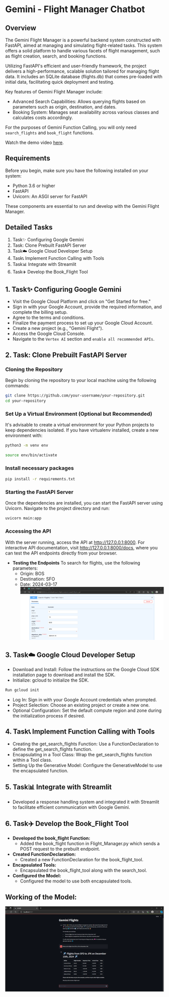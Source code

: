 # Gemini - Flight Manager Chatbot

## Overview
The Gemini Flight Manager is a powerful backend system constructed with FastAPI, aimed at managing and simulating flight-related tasks. This system offers a solid platform to handle various facets of flight management, such as flight creation, search, and booking functions.

Utilizing FastAPI's efficient and user-friendly framework, the project delivers a high-performance, scalable solution tailored for managing flight data. It includes an SQLite database (flights.db) that comes pre-loaded with initial data, facilitating quick deployment and testing.

Key features of Gemini Flight Manager include:
- Advanced Search Capabilities: Allows querying flights based on parameters such as origin, destination, and dates.
- Booking System: Manages seat availability across various classes and calculates costs accordingly.

For the purposes of Gemini Function Calling, you will only need `search_flights` and `book_flight` functions.

Watch the demo video [here](assets/Recording.mp4).

## Requirements
Before you begin, make sure you have the following installed on your system:

- Python 3.6 or higher
- FastAPI
- Uvicorn: An ASGI server for FastAPI

These components are essential to run and develop with the Gemini Flight Manager.
## Detailed Tasks
1. Task✨ Configuring Google Gemini
2. Task: Clone Prebuilt FastAPI Server
3. Task☁️ Google Cloud Developer Setup
4. Task📞 Implement Function Calling with Tools
5. Task📊 Integrate with Streamlit
6. Task✈️ Develop the Book_Flight Tool


## 1. Task✨ Configuring Google Gemini
- Visit the Google Cloud Platform and click on "Get Started for free."
- Sign in with your Google Account, provide the required information, and complete the billing setup.
- Agree to the terms and conditions.
- Finalize the payment process to set up your Google Cloud Account.
- Create a new project (e.g., "Gemini Flight").
- Access the Google Cloud Console.
- Navigate to the `Vertex AI` section and `enable all recommended APIs`.

## 2. Task: Clone Prebuilt FastAPI Server
### Cloning the Repository
Begin by cloning the repository to your local machine using the following commands:
```sh
git clone https://github.com/your-username/your-repository.git
cd your-repository
```
### Set Up a Virtual Environment (Optional but Recommended)
It's advisable to create a virtual environment for your Python projects to keep dependencies isolated. If you have virtualenv installed, create a new environment with:
```sh
python3 -m venv env
```
```sh
source env/bin/activate
```
### Install necessary packages
```sh
pip install -r requirements.txt
```
### Starting the FastAPI Server
Once the dependencies are installed, you can start the FastAPI server using Uvicorn. Navigate to the project directory and run:
```sh
uvicorn main:app
```
### Accessing the API
With the server running, access the API at http://127.0.0.1:8000. For interactive API documentation, visit http://127.0.0.1:8000/docs, where you can test the API endpoints directly from your browser.

* **Testing the Endpoints**
    To search for flights, use the following parameters:
    -   Origin: BOS
    -   Destination: SFO
    -   Date: 2024-03-17
![Document Upload](assets/Flight-7.png)

## 3. Task☁️ Google Cloud Developer Setup
- Download and Install: Follow the instructions on the Google Cloud SDK installation page to download and install the SDK.
- Initialize: gcloud to initialize the SDK.
```sh
Run gcloud init 
```
- Log In: Sign in with your Google Account credentials when prompted.
- Project Selection: Choose an existing project or create a new one.
- Optional Configuration: Set the default compute region and zone during the initialization process if desired.

## 4. Task📞 Implement Function Calling with Tools
- Creating the get_search_flights Function: Use a FunctionDeclaration to define the get_search_flights function.
- Encapsulating in a Tool Class: Wrap the get_search_flights function within a Tool class.
- Setting Up the Generative Model: Configure the GenerativeModel to use the encapsulated function.

## 5. Task📊 Integrate with Streamlit
- Developed a response handling system and integrated it with Streamlit to facilitate efficient communication with Google Gemini.

## 6. Task✈️ Develop the Book_Flight Tool
* **Developed the book_flight Function:**
    - Added the book_flight function in Flight_Manager.py which sends a POST request to the prebuilt endpoint.
* **Created FunctionDeclaration:**
    - Created a new FunctionDeclaration for the book_flight_tool.
* **Encapsulated Tools:**
    - Encapsulated the book_flight_tool along with the search_tool.
* **Configured the Model:**
    - Configured the model to use both encapsulated tools.


## Working of the Model:
![Document Upload](assets/Flight-6.png)
